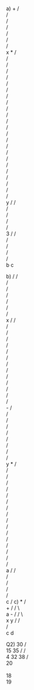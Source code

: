 a)         +
       / \
      /   \
     /     \
    /       \
   /         \
  /           \
 /             \
x             * 
             / \
            /   \
           /     \
          /       \
         /         \
        /           \
       /             \
      /               \
     /                 \
    /                   \
   /                     \
  /                       \
 /                         \
/                           \
          / \
         /   \
        /     \
       /       \
      /         \
     /           \
    /             \
   /               \
  /                 \
 /                   \
y                   /
                   / \
                  /   \
                 /     \
                /       \
               /         \
              3           /
                         / \
                        /   \
                       /     \
                      /       \
                     /         \
                    b           c


b)         / 
       / \
      /   \
     /     \
    /       \
   /         \
  /           \
 /             \
x             / 
             / \
            /   \
           /     \
          /       \
         /         \
        /           \
       /             \
      /               \
     /                 \
    /                   \
   /                     \
  /                       \
 /                         \
/                           \
          - 
         / \
        /   \
       /     \
      /       \
     /         \
    /           \
   /             \
  /               \
 /                 \
y                 *
                 / \
                /   \
               /     \
              /       \
             /         \
            /           \
           /             \
          /               \
         /                 \
        /                   \
       /                     \
      /                       \
     /                         \
    /                           \
   /                             \
  /                               \
 /                                 \
a                                 /
                                 / \
                                /   \
                               /     \
                              /       \
                             /         \
                            c           /
c)         * 
       / \
      +   /
     / \   \
    a   -   /
       / \   \
      x   y   /
             / \
            /   \
           c     d

Q2)
          30
         /  \
        15   35
       /    /  \
      4    32   38
         / \
        20  \
            \
            18
             \
             19
